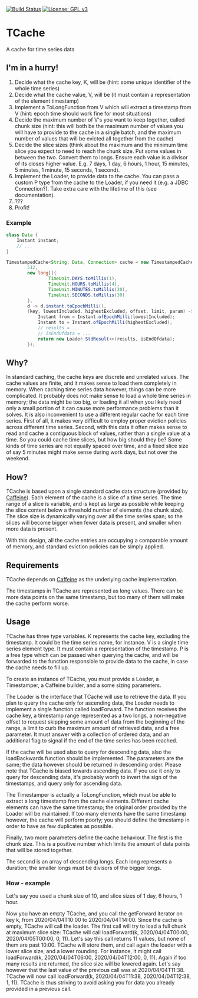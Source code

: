 [![Build Status](https://travis-ci.com/fbaro/tcache.svg?branch=master)](https://travis-ci.com/fbaro/tcache)
[![License: GPL v3](https://img.shields.io/badge/License-GPLv3-blue.svg)](https://www.gnu.org/licenses/gpl-3.0)

# TCache
A cache for time series data

## I'm in a hurry!

1. Decide what the cache key, K, will be (hint: some unique identifier of the whole time series)
2. Decide what the cache value, V, will be (it must contain a representation of the element timestamp)
3. Implement a ToLongFunction from V which will extract a timestamp from V (hint: epoch time should work fine for most situations)
4. Decide the maximum number of V's you want to keep together, called chunk size (hint: this will both be the maximum number of values you will have to provide to the cache in a single batch, and the maximum number of values that will be evicted all together from the cache)
5. Decide the slice sizes (think about the maximum and the minimum time slice you expect to need to reach the chunk size. Put some values in between the two. Convert them to longs. Ensure each value is a divisor of its closes higher value. E.g. 7 days, 1 day, 6 hours, 1 hour, 15 minutes, 5 minutes, 1 minute, 15 seconds, 1 second).
6. Implement the Loader, to provide data to the cache. You can pass a custom P type from the cache to the Loader, if you need it (e.g. a JDBC Connection?). Take extra care with the lifetime of this (see documentation).
7. ???
8. Profit!

### Example
```java
class Data {
    Instant instant;
    // ...
}

TimestampedCache<String, Data, Connection> cache = new TimestampedCache<>(
        512,
        new long[]{
                TimeUnit.DAYS.toMillis(1),
                TimeUnit.HOURS.toMillis(4),
                TimeUnit.MINUTES.toMillis(30),
                TimeUnit.SECONDS.toMillis(30)
        },
        d -> d.instant.toEpochMilli(),
        (key, lowestIncluded, highestExcluded, offset, limit, param) -> {
            Instant from = Instant.ofEpochMilli(lowestIncluded);
            Instant to = Instant.ofEpochMilli(highestExcluded);
            // results = ...
            // isEndOfdata = ...
            return new Loader.StdResult<>(results, isEndOfdata);
        });
```

## Why?

In standard caching, the cache keys are discrete and unrelated values. The cache values are finite, and it makes sense to load them completely in memory. When caching time series data however, things can be more complicated. It probably does not make sense to load a whole time series in memory; the data might be too big, or loading it all when you likely need only a small portion of it can cause more performance problems than it solves. It is also inconvenient to use a different regular cache for each time series. First of all, it makes very difficult to employ proper eviction policies across different time series. Second, with this data it often makes sense to read and cache a contiguous block of values, rather than a single value at a time. So you could cache time slices, but how big should they be? Some kinds of time series are not equally spaced over time, and a fixed slice size of say 5 minutes might make sense during work days, but not over the weekend.

## How?

TCache is based upon a single standard cache data structure (provided by [Caffeine](https://github.com/ben-manes/caffeine)). Each element of the cache is a slice of a time series. The time range of a slice is variable, and is kept as large as possible while keeping the slice content below a threshold number of elements (the chunk size). The slice size is dynamically varying over all the time series span; so the slices will become bigger when fewer data is present, and smaller when more data is present.

With this design, all the cache entries are occupying a comparable amount of memory, and standard eviction policies can be simply applied.

## Requirements

TCache depends on [Caffeine](https://github.com/ben-manes/caffeine) as the underlying cache implementation.

The timestamps in TCache are represented as long values. There can be more data points on the same timestamp, but too many of them will make the cache perform worse.

## Usage

TCache has three type variables. K represents the cache key, excluding the timestamp. It could be the time series name, for instance. V is a single time series element type. It must contain a representation of the timestamp. P is a free type which can be passed when querying the cache, and will be forwarded to the function responsible to provide data to the cache, in case the cache needs to fill up.

To create an instance of TCache, you must provide a Loader, a Timestamper, a Caffeine builder, and a some sizing parameters.

The Loader is the interface that TCache will use to retrieve the data. If you plan to query the cache only for ascending data, the Loader needs to implement a single function called loadForward. The function receives the cache key, a timestamp range represented as a two longs, a non-negative offset to request skipping some amount of data from the beginning of the range, a limit to curb the maximum amount of retrieved data, and a free parameter. It must answer with a collection of ordered data, and an additional flag to signal if the end of the time series has been reached.

If the cache will be used also to query for descending data, also the loadBackwards function should be implemented. The parameters are the same; the data however should be returned in descending order. Please note that TCache is biased towards ascending data. If you use it only to query for descending data, it's probably worth to invert the sign of the timestamps, and query only for ascending data.

The Timestamper is actually a ToLongFunction, which must be able to extract a long timestamp from the cache elements. Different cache elements can have the same timestamp; the original order provided by the Loader will be maintained. If too many elements have the same timestamp however, the cache will perform poorly; you should define the timestamp in order to have as few duplicates as possible. 

Finally, two more parameters define the cache behaviour. The first is the chunk size. This is a positive number which limits the amount of data points that will be stored together.

The second is an array of descending longs. Each long represents a duration; the smaller longs must be divisors of the bigger longs.

### How - example

Let's say you used a chunk size of 10, and slice sizes of 1 day, 6 hours, 1 hour.

Now you have an empty TCache, and you call the getForward iterator on key k, from 2020/04/04T10:00 to 2020/04/04T14:00. Since the cache is empty, TCache will call the loader. The first call will try to load a full chunk at maximum slice size: TCache will call loadForward(k, 2020/04/04T00:00, 2020/04/05T00:00, 0, 11). Let's say this call returns 11 values, but none of them are past 10:00. TCache will store them, and call again the loader with a lower slice size, and a lower rounding. For instance, it might call loadForward(k, 2020/04/04T06:00, 2020/04/04T12:00, 0, 11). Again if too many results are returned, the slice size will be lowered again. Let's say however that the last value of the previous call was at 2020/04/04T11:38. TCache will now call loadForward(k, 2020/04/04T11:38, 2020/04/04T12:38, 1, 11). TCache is thus striving to avoid asking you for data you already provided in a previous call.

